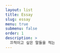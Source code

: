 ```yaml
---
layout: list
title: Essay
slug: essay
menu: true
submenu: false
order: 1
description: >
  끄적이고 싶은 말들을 적는 
---
```

